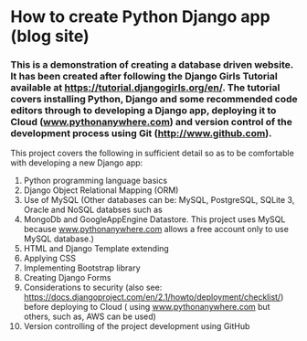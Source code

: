 # How to create Python Django app (blog site)

### This is a demonstration of creating a database driven website. It has been created after following the Django Girls Tutorial available at https://tutorial.djangogirls.org/en/. The tutorial covers installing Python, Django and some recommended code editors through to developing a Django app, deploying it to Cloud (www.pythonanywhere.com) and version control of the development process using Git (http://www.github.com).


This project covers the following in sufficient detail so as to be comfortable with developing a new Django app:
1.  Python programming language basics
2.  Django Object Relational Mapping (ORM)
3.  Use of MySQL (Other databases can be: MySQL, PostgreSQL, SQLite 3, Oracle and NoSQL databses such as 
4.  MongoDb and GoogleAppEngine Datastore. This project uses MySQL because www.pythonanywhere.com allows a free account only to use MySQL database.)
5.  HTML and Django Template extending
6.  Applying CSS 
7.  Implementing Bootstrap library
8.  Creating Django Forms
9.  Considerations to security (also see: https://docs.djangoproject.com/en/2.1/howto/deployment/checklist/) before deploying to Cloud ( using www.pythonanywhere.com but others, such as, AWS can be used)
10. Version controlling of the project development using GitHub
